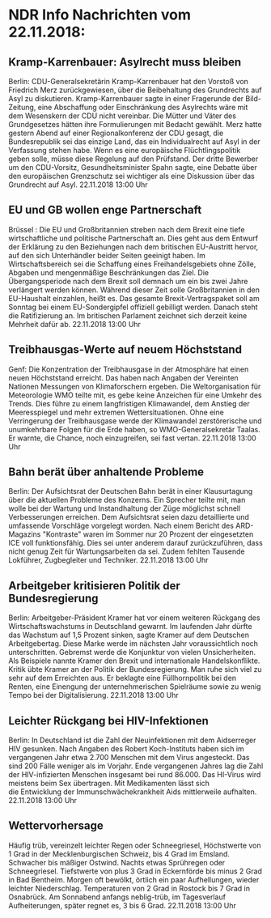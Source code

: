 # NDR Info Nachrichten vom 22.11.2018:


## Kramp-Karrenbauer: Asylrecht muss bleiben
Berlin:	CDU-Generalsekretärin Kramp-Karrenbauer hat den Vorstoß von Friedrich Merz zurückgewiesen, über die Beibehaltung des Grundrechts auf Asyl zu diskutieren. Kramp-Karrenbauer sagte in einer Fragerunde der Bild-Zeitung, eine Abschaffung oder Einschränkung des Asylrechts wäre mit dem Wesenskern der CDU nicht vereinbar. Die Mütter und Väter des Grundgesetzes hätten ihre Formulierungen mit Bedacht gewählt. Merz hatte gestern Abend auf einer Regionalkonferenz der CDU gesagt, die Bundesrepublik sei das einzige Land, das ein Individualrecht auf Asyl in der Verfassung stehen habe. Wenn es eine europäische Flüchtlingspolitik geben solle, müsse diese Regelung auf den Prüfstand. Der dritte Bewerber um den CDU-Vorsitz, Gesundheitsminister Spahn sagte, eine Debatte über den europäischen Grenzschutz sei wichtiger als eine Diskussion über das Grundrecht auf Asyl. 22.11.2018 13:00 Uhr 

## EU und GB wollen enge Partnerschaft
Brüssel :   Die EU und Großbritannien streben nach dem Brexit eine tiefe wirtschaftliche und politische Partnerschaft an. Dies geht aus dem Entwurf der Erklärung zu den Beziehungen nach dem britischen EU-Austritt hervor, auf den sich Unterhändler beider Seiten geeinigt haben. Im Wirtschaftsbereich sei die Schaffung eines Freihandelsgebiets ohne Zölle, Abgaben und mengenmäßige Beschränkungen das Ziel. Die Übergangsperiode nach dem Brexit soll demnach um ein bis zwei Jahre verlängert werden können. Während dieser Zeit solle Großbritannien in den EU-Haushalt einzahlen, heißt es. Das gesamte Brexit-Vertragspaket soll am Sonntag bei einem EU-Sondergipfel offiziell gebilligt werden. Danach steht die Ratifizierung an. Im britischen Parlament zeichnet sich derzeit keine Mehrheit dafür ab. 22.11.2018 13:00 Uhr 

## Treibhausgas-Werte auf neuem Höchststand
Genf: Die Konzentration der Treibhausgase in der Atmosphäre hat einen neuen Höchststand erreicht. Das haben nach Angaben der Vereinten Nationen Messungen von Klimaforschern ergeben. Die Weltorganisation für Meteorologie WMO teilte mit, es gebe keine Anzeichen für eine Umkehr des Trends. Dies führe zu einem langfristigen Klimawandel, dem Anstieg der Meeresspiegel und mehr extremen Wettersituationen. Ohne eine Verringerung der Treibhausgase werde der Klimawandel zerstörerische und unumkehrbare Folgen für die Erde haben, so WMO-Generalsekretär Taalas. Er warnte, die Chance, noch einzugreifen, sei fast vertan. 22.11.2018 13:00 Uhr 

## Bahn berät über anhaltende Probleme
Berlin: Der Aufsichtsrat der Deutschen Bahn berät in einer Klausurtagung über die aktuellen Probleme des Konzerns. Ein Sprecher teilte mit, man wolle bei der Wartung und Instandhaltung der Züge möglichst schnell Verbesserungen erreichen. Dem Aufsichtsrat seien dazu detaillierte und umfassende Vorschläge vorgelegt worden. Nach einem Bericht des ARD-Magazins "Kontraste" waren im Sommer nur 20 Prozent der eingesetzten ICE voll funktionsfähig. Dies sei unter anderem darauf zurückzuführen, dass nicht genug Zeit für Wartungsarbeiten da sei. Zudem fehlten Tausende Lokführer, Zugbegleiter und Techniker. 22.11.2018 13:00 Uhr 

## Arbeitgeber kritisieren Politik der Bundesregierung
Berlin: Arbeitgeber-Präsident Kramer hat vor einem weiteren Rückgang des Wirtschaftswachstums in Deutschland gewarnt. Im laufenden Jahr dürfte das Wachstum auf 1,5 Prozent sinken, sagte Kramer auf dem Deutschen Arbeitgebertag. Diese Marke werde im nächsten Jahr voraussichtlich noch unterschritten. Gebremst werde die Konjunktur von vielen Unsicherheiten. Als Beispiele nannte Kramer den Brexit und internationale Handelskonflikte. Kritik übte Kramer an der Politik der Bundesregierung. Man ruhe sich viel zu sehr auf dem Erreichten aus. Er beklagte eine Füllhornpolitik bei den Renten, eine Einengung der unternehmerischen Spielräume sowie zu wenig Tempo bei der Digitalisierung. 22.11.2018 13:00 Uhr 

## Leichter Rückgang bei HIV-Infektionen
Berlin: In Deutschland ist die Zahl der Neuinfektionen mit dem Aidserreger HIV gesunken. Nach Angaben des Robert Koch-Instituts haben sich im vergangenen Jahr etwa 2.700 Menschen mit dem Virus angesteckt. Das sind 200 Fälle weniger als im Vorjahr. Ende vergangenen Jahres lag die Zahl der HIV-infizierten Menschen insgesamt bei rund 86.000. Das HI-Virus wird meistens beim Sex übertragen. Mit Medikamenten lässt sich die Entwicklung der Immunschwächekrankheit Aids mittlerweile aufhalten. 22.11.2018 13:00 Uhr 

## Wettervorhersage
Häufig trüb, vereinzelt leichter Regen oder Schneegriesel, Höchstwerte von 1 Grad in der Mecklenburgischen Schweiz, bis 4 Grad im Emsland. Schwacher bis mäßiger Ostwind. Nachts etwas Sprühregen oder Schneegriesel. Tiefstwerte von plus 3 Grad in Eckernförde bis minus 2 Grad in Bad Bentheim. Morgen oft bewölkt, örtlich ein paar  Aufhellungen, wieder leichter Niederschlag. Temperaturen von 2 Grad in Rostock bis 7 Grad in Osnabrück. Am Sonnabend anfangs neblig-trüb, im Tagesverlauf  Aufheiterungen, später regnet es, 3 bis 6 Grad. 22.11.2018 13:00 Uhr 
